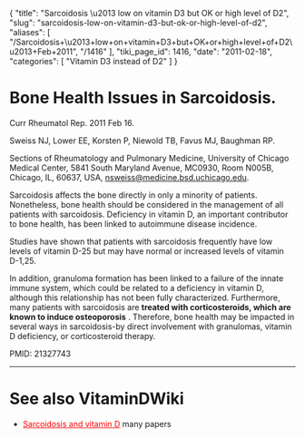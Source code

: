 {
  "title": "Sarcoidosis \u2013 low on vitamin D3 but OK or high level of D2",
  "slug": "sarcoidosis-low-on-vitamin-d3-but-ok-or-high-level-of-d2",
  "aliases": [
    "/Sarcoidosis+\u2013+low+on+vitamin+D3+but+OK+or+high+level+of+D2\u2013+Feb+2011",
    "/1416"
  ],
  "tiki_page_id": 1416,
  "date": "2011-02-18",
  "categories": [
    "Vitamin D3 instead of D2"
  ]
}


# Bone Health Issues in Sarcoidosis.

Curr Rheumatol Rep. 2011 Feb 16.

Sweiss NJ, Lower EE, Korsten P, Niewold TB, Favus MJ, Baughman RP.

Sections of Rheumatology and Pulmonary Medicine, University of Chicago Medical Center, 5841 South Maryland Avenue, MC0930, Room N005B, Chicago, IL, 60637, USA, nsweiss@medicine.bsd.uchicago.edu.

Sarcoidosis affects the bone directly in only a minority of patients. Nonetheless, bone health should be considered in the management of all patients with sarcoidosis. Deficiency in vitamin D, an important contributor to bone health, has been linked to autoimmune disease incidence. 

Studies have shown that patients with sarcoidosis frequently have low levels of vitamin D-25 but may have normal or increased levels of vitamin D-1,25. 

In addition, granuloma formation has been linked to a failure of the innate immune system, which could be related to a deficiency in vitamin D, although this relationship has not been fully characterized. Furthermore, many patients with sarcoidosis are  **treated with corticosteroids, which are known to induce osteoporosis** . Therefore, bone health may be impacted in several ways in sarcoidosis-by direct involvement with granulomas, vitamin D deficiency, or corticosteroid therapy.

PMID: 21327743 

- - - - - - - - 

# See also VitaminDWiki

* <a href="/posts/sarcoidosis-and-vitamin-d" style="color: red; text-decoration: underline;" title="This link has an unknown page_id: 667">Sarcoidosis and vitamin D</a> many papers
